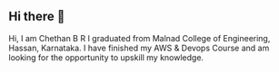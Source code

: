 ## Hi there 👋
Hi, I am Chethan B R
I graduated from Malnad College of Engineering, Hassan, Karnataka.
I have finished my AWS & Devops Course and am looking for the opportunity to upskill my knowledge.


<!--
**chethanbrp/chethanbrp** is a ✨ _special_ ✨ repository because its `README.md` (this file) appears on your GitHub profile.

Here are some ideas to get you started:

- 🔭 I’m currently working on ...
- 🌱 I’m currently learning ...
- 👯 I’m looking to collaborate on ...
- 🤔 I’m looking for help with ...
- 💬 Ask me about ...
- 📫 How to reach me: ...
- 😄 Pronouns: ...
- ⚡ Fun fact: ...
-->
